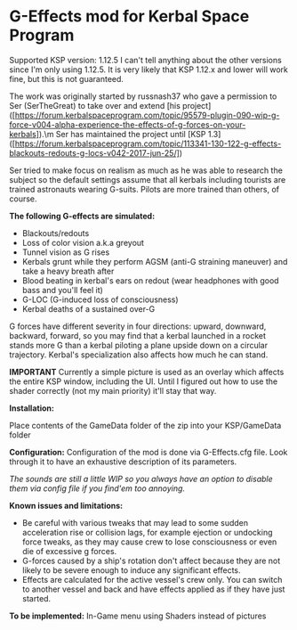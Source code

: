 # G-Effects mod for Kerbal Space Program

Supported KSP version: 1.12.5
I can't tell anything about the other versions since I'm only using 1.12.5. It is very likely that KSP 1.12.x and lower will work fine, but this is not guaranteed.

The work was originally started by russnash37 who gave a permission to Ser (SerTheGreat) to take over and extend [his project] ([https://forum.kerbalspaceprogram.com/topic/95579-plugin-090-wip-g-force-v004-alpha-experience-the-effects-of-g-forces-on-your-kerbals]).\m
Ser has maintained the project until [KSP 1.3] ([https://forum.kerbalspaceprogram.com/topic/113341-130-122-g-effects-blackouts-redouts-g-locs-v042-2017-jun-25/])

Ser tried to make focus on realism as much as he was able to research the subject so the default settings assume that all kerbals including tourists are trained astronauts wearing G-suits.
Pilots are more trained than others, of course.

**The following G-effects are simulated:**
* Blackouts/redouts
* Loss of color vision a.k.a greyout
* Tunnel vision as G rises
* Kerbals grunt while they perform AGSM (anti-G straining maneuver) and take a heavy breath after
* Blood beating in kerbal's ears on redout (wear headphones with good bass and you'll feel it)
* G-LOC (G-induced loss of consciousness)
* Kerbal deaths of a sustained over-G
 
G forces have different severity in four directions: upward, downward, backward, forward, so you may find that a kerbal launched in a rocket stands more G than
a kerbal piloting a plane upside down on a circular trajectory.
Kerbal's specialization also affects how much he can stand.

**IMPORTANT**
Currently a simple picture is used as an overlay which affects the entire KSP window, including the UI.
Until I figured out how to use the shader correctly (not my main priority) it'll stay that way.

**Installation:**

Place contents of the GameData folder of the zip into your KSP/GameData folder

**Configuration:**
Configuration of the mod is done via G-Effects.cfg file. Look through it to have an exhaustive description of its parameters.

_The sounds are still a little WIP so you always have an option to disable them via config file if you find'em too annoying._

**Known issues and limitations:**
- Be careful with various tweaks that may lead to some sudden acceleration rise or collision lags, for example ejection or undocking force tweaks, as they may cause crew to lose consciousness or even die of excessive g forces.
- G-forces caused by a ship's rotation don't affect because they are not likely to be severe enough to induce any significant effects.
- Effects are calculated for the active vessel's crew only. You can switch to another vessel and back and have effects applied as if they have just started.

**To be implemented:**
In-Game menu
using Shaders instead of pictures
